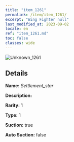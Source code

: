 ```yaml
---
title: "item_1261"
permalink: /item/item_1261/
excerpt: "Wing Fighter null"
last_modified_at: 2023-09-02
locale: en
ref: "item_1261.md"
toc: false
classes: wide
---
```



 ![Unknown_1261](/images/item/Settlement_star_p.png)



## Details

 **Name:** *Settlement_star* 

 **Description:** 

 **Rarity:** 1 

 **Type:** 1 

 **Suction:** true 

 **Auto Suction:** false 


